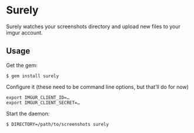 # Surely

Surely watches your screenshots directory and upload new files to your imgur account.

## Usage

Get the gem:

```shell
$ gem install surely
```

Configure it (these need to be command line options, but that’ll do for now)

```shell
export IMGUR_CLIENT_ID=…
export IMGUR_CLIENT_SECRET=…
```

Start the daemon:

```shell
$ DIRECTORY=/path/to/screenshots surely
```
